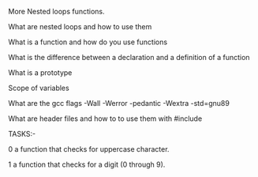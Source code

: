 More Nested loops functions.

What are nested loops and how to use them

What is a function and how do you use functions

What is the difference between a declaration and a definition of a function

What is a prototype

Scope of variables

What are the gcc flags -Wall -Werror -pedantic -Wextra -std=gnu89

What are header files and how to to use them with #include

TASKS:-

0 a function that checks for uppercase character.

1  a function that checks for a digit (0 through 9).
